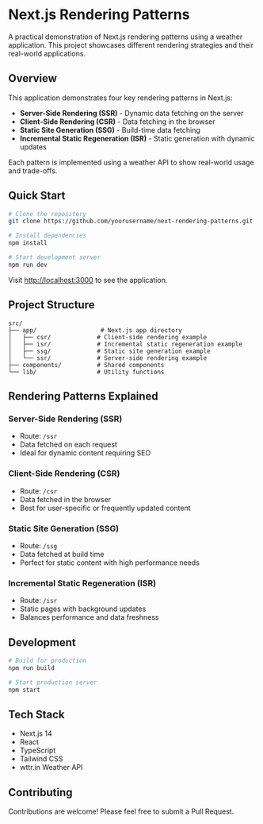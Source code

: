 # Next.js Rendering Patterns

A practical demonstration of Next.js rendering patterns using a weather application. This project showcases different rendering strategies and their real-world applications.

## Overview

This application demonstrates four key rendering patterns in Next.js:

- **Server-Side Rendering (SSR)** - Dynamic data fetching on the server
- **Client-Side Rendering (CSR)** - Data fetching in the browser
- **Static Site Generation (SSG)** - Build-time data fetching
- **Incremental Static Regeneration (ISR)** - Static generation with dynamic updates

Each pattern is implemented using a weather API to show real-world usage and trade-offs.

## Quick Start

```bash
# Clone the repository
git clone https://github.com/yourusername/next-rendering-patterns.git

# Install dependencies
npm install

# Start development server
npm run dev
```

Visit [http://localhost:3000](http://localhost:3000) to see the application.

## Project Structure

```
src/
├── app/                  # Next.js app directory
│   ├── csr/             # Client-side rendering example
│   ├── isr/             # Incremental static regeneration example
│   ├── ssg/             # Static site generation example
│   └── ssr/             # Server-side rendering example
├── components/          # Shared components
└── lib/                 # Utility functions
```

## Rendering Patterns Explained

### Server-Side Rendering (SSR)

- Route: `/ssr`
- Data fetched on each request
- Ideal for dynamic content requiring SEO

### Client-Side Rendering (CSR)

- Route: `/csr`
- Data fetched in the browser
- Best for user-specific or frequently updated content

### Static Site Generation (SSG)

- Route: `/ssg`
- Data fetched at build time
- Perfect for static content with high performance needs

### Incremental Static Regeneration (ISR)

- Route: `/isr`
- Static pages with background updates
- Balances performance and data freshness

## Development

```bash
# Build for production
npm run build

# Start production server
npm start
```

## Tech Stack

- Next.js 14
- React
- TypeScript
- Tailwind CSS
- wttr.in Weather API

## Contributing

Contributions are welcome! Please feel free to submit a Pull Request.
